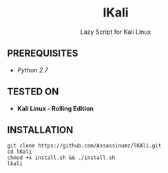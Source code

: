 <h1 align="center">lKali</h1>
<p align="center">
  Lazy Script for Kali Linux
</p>

## PREREQUISITES
* *Python 2.7*

## TESTED ON
* **Kali Linux - Rolling Edition**

## INSTALLATION
```
git clone https://github.com/Assassinumz/lKAli.git
cd lKali
chmod +x install.sh && ./install.sh
lkali
```
